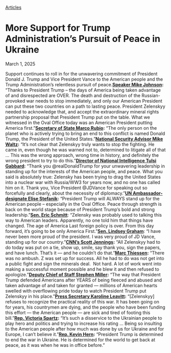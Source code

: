 [Articles](https://www.whitehouse.gov/articles/)

# 					More Support for Trump Administration’s Pursuit of Peace in Ukraine				

March 1, 2025

Support continues to roll in for the unwavering commitment of President Donald J. Trump and Vice President Vance to the American people and the Trump Administration’s relentless pursuit of peace.[**Speaker Mike Johnson**](https://x.com/SpeakerJohnson/status/1895587277792829938)**:** “Thanks to President Trump – the days of America being taken advantage of and disrespected are OVER. The death and destruction of the Russian-provoked war needs to stop immediately, and only our American President can put these two countries on a path to lasting peace. President Zelenskyy needed to acknowledge that, and accept the extraordinary mineral rights partnership proposal that President Trump put on the table. What we witnessed in the Oval Office today was an American President putting America first.”[**Secretary of State Marco Rubio**](https://x.com/townhallcom/status/1895664016774889614)**:** “The only person on the planet who is actively trying to bring an end to this conflict is named Donald Trump, the President of the United States.”[**National Security Advisor Mike Waltz**](https://x.com/RapidResponse47/status/1895852082219139573)**:** “It’s not clear that Zelenskyy truly wants to stop the fighting. He came in, even though he was warned not to, determined to litigate all of that … This was the wrong approach, wrong time in history, and definitely the wrong president to try to do this.”[**Director of National Intelligence Tulsi Gabbard**](https://x.com/TulsiGabbard/status/1895615743535776181)**:** “Thank you @realDonaldTrump for your unwavering leadership in standing up for the interests of the American people, and peace. What you said is absolutely true: Zelensky has been trying to drag the United States into a nuclear war with Russia/WW3 for years now, and no one has called him on it. Thank you, Vice President @JDVance for speaking out so forcefully and clearly, about the necessity of diplomacy.”[**UN Ambassador-designate Elise Stefanik**](https://x.com/RepStefanik/status/1895581865580667051)**:** “President Trump will ALWAYS stand up for the American people – especially in the Oval Office. Peace through strength is back on the world stage because of President Trump’s bold and strong leadership.”[**Sen. Eric Schmitt**](https://x.com/Eric_Schmitt/status/1895643334661849332): “Zelensky was probably used to talking this way to American leaders. Apparently, no one told him that things have changed. The age of America Last foreign policy is over. From this day forward, it’s going to be only America First.”[**Sen. Lindsey Graham**](https://x.com/RapidResponse47/status/1895562247570931834): “I have never been more proud of the president. I was very proud of JD Vance, standing up for our country.”[**CNN’s Scott Jennings**](https://x.com/RapidResponse47/status/1895858044216774806)**:** “All Zelenskyy had to do today was put on a tie, show up, smile, say thank you, sign the papers, and have lunch. That’s it — and he couldn’t do that.”[**Marc Thiessen**](https://x.com/marcthiessen/status/1895675484177879253)**:** “There was no ambush. Z was set up for success. All he had to do was not get into a public fight and sign the minerals deal.  Not hard. A lot of work went into making a successful moment possible and he blew it and then refused to apologize.”[**Deputy Chief of Staff Stephen Miller**](https://x.com/RapidResponse47/status/1895651604923367673)**:** “The way that President Trump defended Americans after YEARS of being fleeced and abused and taken advantage of and taken for granted — millions of American hearts swelled with overflowing pride today to watch President Trump put Zelenskyy in his place.”[**Press Secretary Karoline Leavitt**](https://x.com/RapidResponse47/status/1895655537343389872)**:** “[Zelenskyy] refuses to recognize the practical reality of this war. It has been going on for years, his countrymen are dying, and the people who have been funding this effort — the American people — are sick and tired of footing this bill.”[**Rep. Victoria Spartz**](https://x.com/RapidResponse47/status/1895657708290015583)**:** “It’s such a disservice to the Ukrainian people to play hero and politics and trying to increase his rating … Being so insulting to the American people after how much was done by us for Ukraine and for Europe, I can’t believe it.”[**Rep. Kevin Hern**](https://x.com/RapidResponse47/status/1895591764171661809)**:** “President Trump is determined to end the war in Ukraine. He is determined for the world to get back at peace, as it was when he was in office before.”
